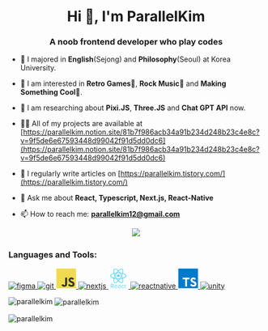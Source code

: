 <h1 align="center">Hi 👋, I'm ParallelKim</h1>
<h3 align="center">A noob frontend developer who play codes</h3>

- 📖 I majored in **English**(Sejong) and **Philosophy**(Seoul) at Korea University.

- 🧐 I am interested in **Retro Games👾**, **Rock Music🎸** and **Making Something Cool🌟**.

- 🔎 I am researching about **Pixi.JS**, **Three.JS** and **Chat GPT API** now.

- 👨‍💻 All of my projects are available at [https://parallelkim.notion.site/81b7f986acb34a91b234d248b23c4e8c?v=9f5de6e67593448d99042f91d5dd0dc6](https://parallelkim.notion.site/81b7f986acb34a91b234d248b23c4e8c?v=9f5de6e67593448d99042f91d5dd0dc6)

- 📝 I regularly write articles on [https://parallelkim.tistory.com/](https://parallelkim.tistory.com/)

- 💬 Ask me about **React, Typescript, Next.js, React-Native**

- 📫 How to reach me: **parallelkim12@gmail.com**

<p align="center"><img src=["https://images.velog.io/images/baekmoon1230/post/e4a447f1-0a3a-4344-
9dc2-02aa82b70a96/P20210607_231651348_AE14BA4E-57AE-4A83-9D57-
B56C48FD1E53.JPG"]></p>

<h3 align="left">Languages and Tools:</h3>
<p align="left"> <a href="https://www.figma.com/" target="_blank" rel="noreferrer"> <img src="https://www.vectorlogo.zone/logos/figma/figma-icon.svg" alt="figma" width="40" height="40"/> </a> <a href="https://git-scm.com/" target="_blank" rel="noreferrer"> <img src="https://www.vectorlogo.zone/logos/git-scm/git-scm-icon.svg" alt="git" width="40" height="40"/> </a> <a href="https://developer.mozilla.org/en-US/docs/Web/JavaScript" target="_blank" rel="noreferrer"> <img src="https://raw.githubusercontent.com/devicons/devicon/master/icons/javascript/javascript-original.svg" alt="javascript" width="40" height="40"/> </a> <a href="https://nextjs.org/" target="_blank" rel="noreferrer"> <img src="https://cdn.worldvectorlogo.com/logos/nextjs-2.svg" alt="nextjs" width="40" height="40"/> </a> <a href="https://reactjs.org/" target="_blank" rel="noreferrer"> <img src="https://raw.githubusercontent.com/devicons/devicon/master/icons/react/react-original-wordmark.svg" alt="react" width="40" height="40"/> </a> <a href="https://reactnative.dev/" target="_blank" rel="noreferrer"> <img src="https://reactnative.dev/img/header_logo.svg" alt="reactnative" width="40" height="40"/> </a> <a href="https://www.typescriptlang.org/" target="_blank" rel="noreferrer"> <img src="https://raw.githubusercontent.com/devicons/devicon/master/icons/typescript/typescript-original.svg" alt="typescript" width="40" height="40"/> </a> <a href="https://unity.com/" target="_blank" rel="noreferrer"> <img src="https://www.vectorlogo.zone/logos/unity3d/unity3d-icon.svg" alt="unity" width="40" height="40"/> </a> </p>

<p><img align="left" src="https://github-readme-stats.vercel.app/api/top-langs?username=parallelkim&show_icons=true&locale=en&layout=compact" alt="parallelkim" /></p>

<p>&nbsp;<img align="center" src="https://github-readme-stats.vercel.app/api?username=parallelkim&show_icons=true&locale=en" alt="parallelkim" /></p>

<p><img align="center" src="https://github-readme-streak-stats.herokuapp.com/?user=parallelkim&" alt="parallelkim" /></p>
